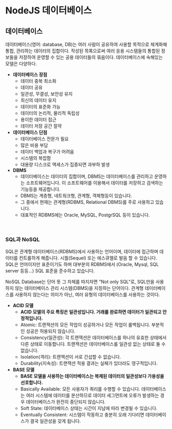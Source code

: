 # NodeJS 데이터베이스

## 데이터베이스

데이터베이스(영어: database, DB)는 여러 사람이 공유하여 사용할 목적으로 체계화해 통합, 관리하는 데이터의 집합이다. 작성된 목록으로써 여러 응용 시스템들의 통합된 정보들을 저장하여 운영할 수 있는 공용 데이터들의 묶음이다. 데이터베이스에 속해있는 모델은 다양하다.  
 - __데이터베이스 장점__
    - 데이터 중복 최소화 
    - 데이터 공유 
    - 일관성, 무결성, 보안성 유지 
    - 최신의 데이터 유지 
    - 데이터의 표준화 가능 
    - 데이터의 논리적, 물리적 독립성 
    - 용이한 데이터 접근 
    - 데이터 저장 공간 절약
 - __데이터베이스 단점__
    - 데이터베이스 전문가 필요
    - 많은 비용 부담 
    - 데이터 백업과 복구가 어려움 
    - 시스템의 복잡함
    - 대용량 디스크로 액세스가 집중되면 과부하 발생
 - __DBMS__
    - 데이터베이스는 데이터의 집합이며, DBMS는 데이터베이스를 관리하고 운영하는 소프트웨어입니다. 이 소프트웨어를 이용해서 데이터를 저장하고 검색하는 기능등을 제공합니다. 
    - DBMS는 계층형, 네트워크형, 관계형, 객체형등이 있습니다. 
    - 그 중에서 현재는 관계형(RDBMS, Relational DBMS)를 주로 사용하고 있습니다. 
    - 대표적인 RDBMS에는 Oracle, MySQL, PostgrSQL 등이 있습니다.

<br/>

### SQL과 NoSQL

SQL은 관계형 데이터베이스(RDBMS)에서 사용하는 언어이며, 데이터에 접근하며 데이터를 컨트롤하게 해줍니다. 시퀄(Sequel) 또는 에스큐엘로 발음 할 수 있습니다. 
SQL은 언어이지만 표준이기도 하며 대부분의 RDBMS에서 (Oracle, Mysql, SQL server 등등...) SQL 표준을 준수하고 있습니다.  

NoSQL Database는 단어 뜻 그 자체를 따지자면 "Not only SQL"로, SQL만을 사용하지 않는 데이터베이스 관리 시스템(DBMS)을 지칭하는 단어이다. 관계형 데이터베이스를 사용하지 않는다는 의미가 아닌, 여러 유형의 데이터베이스를 사용하는 것이다.  

 - __ACID 모델__
    - __ACID 모델의 주요 특징은 일관성입니다. 거래를 완료하면 데이터가 일관되고 안정적입니다.__
    - Atomic: 트랜잭션의 모든 작업이 성공하거나 모든 작업이 롤백됩니다. 부분적인 성공은 허용되지 않습니다.
    - Consistency(일관성): 각 트랜잭션은 데이터베이스를 하나의 유효한 상태에서 다른 상태로 이동합니다. 트랜잭션은 데이터베이스를 일관성 없는 상태로 둘 수 없습니다.
    - Isolation(격리): 트랜잭션이 서로 간섭할 수 없습니다.
    - Durability(지속성): 트랜잭션 적용 결과는 실패가 있더라도 영구적입니다.
 - __BASE 모델__
    - __BASE 모델을 사용하는 데이터베이스는 복제된 데이터의 일관성보다 가용성을 선호합니다.__
    - Basically Available: 모든 사용자가 쿼리를 수행할 수 있습니다. 데이터베이스는 여러 시스템에 데이터를 분산하므로 데이터 세그먼트에 오류가 발생하는 경우 데이터베이스가 완전히 중단되지 않습니다.
    - Soft State: 데이터베이스 상태는 시간이 지남에 따라 변경될 수 있습니다.
    - Eventually Consistent: 시스템이 작동하고 충분히 오래 기다리면 데이터베이스가 결국 일관성을 갖게 됩니다.

<br/>

